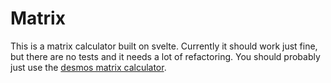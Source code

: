 # Matrix

This is a matrix calculator built on svelte. Currently it should work just fine, but there are no tests and it needs a lot of refactoring.
You should probably just use the [desmos matrix calculator](https://www.desmos.com/matrix).
